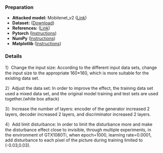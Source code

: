 ### Preparation
* **Attacked model:** Mobilenet_v2 ([Link](http://s0pytorch0org.icopy.site/hub/pytorch_vision_mobilenet_v2/))
* **Dataset:** ([Download](https://onedrive.live.com/?authkey=%21AI8PYpczYU9HSN0&id=81DD74CEC613B8E4%21363509&cid=81DD74CEC613B8E4))
* **References:** ([Link](https://arxiv.org/pdf/1801.02610.pdf))
* **Pytorch** ([Instructions](https://pytorch.org/get-started/locally/))
* **NumPy** ([Instructions](https://scipy.org/install.html))
* **Matplotlib** ([Instructions](https://matplotlib.org/))

### Details
1）Change the input size: According to the different input data sets, change the input size to the appropriate 160*160, which is more suitable for the existing data set.

2）Adjust the data set: In order to improve the effect, the training data set used a mixed data set, and the original model training and test sets are used together.(white box attack)

3）Increase the number of layers: encoder of the generator increased 2 layers, decoder increased 2 layers, and discriminator increased 2 layers.

4）Add limit disturbance: In order to limit the disturbance more and make the disturbance effect close to invisible, through multiple experiments, in the environment of GTX1080Ti, when epoch=1000, learning rate=0.0001, add disturbance to each pixel of the picture during training limited to (-0.03,0.03).
